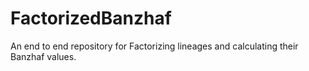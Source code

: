 # FactorizedBanzhaf
An end to end repository for Factorizing lineages and calculating their Banzhaf values.
